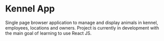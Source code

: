 # Kennel App

Single page browser application to manage and display animals in kennel, employees, locations and owners. Project is currently in development with the main goal of learning to use React JS.
